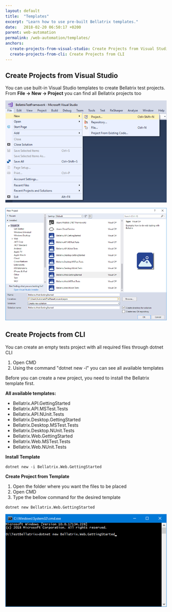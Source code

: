 ```yaml
---
layout: default
title:  "Templates"
excerpt: "Learn how to use pre-built Bellatrix templates."
date:   2018-02-20 06:50:17 +0200
parent: web-automation
permalink: /web-automation/templates/
anchors:
  create-projects-from-visual-studio: Create Projects from Visual Studio
  create-projects-from-cli: Create Projects from CLI
---
```

Create Projects from Visual Studio
----------------------------------
You can use built-in Visual Studio templates to create Bellatrix test projects.
From **File -> New -> Project** you can find all Bellatrix projects too

![Create New Project Visual Studio](images/create-new-project-visual-studio.png)

![Create Getting Started Visual Studio](images/create-getting-started-solution-visual-studio.png)

Create Projects from CLI
------------------------
You can create an empty tests project with all required files through dotnet CLI
1. Open CMD
2. Using the command "dotnet new -l" you can see all available templates 

Before you can create a new project, you need to install the Bellatrix template first.

**All available templates:**

- Bellatrix.API.GettingStarted
- Bellatrix.API.MSTest.Tests
- Bellatrix.API.NUnit.Tests
- Bellatrix.Desktop.GettingStarted
- Bellatrix.Desktop.MSTest.Tests
- Bellatrix.Desktop.NUnit.Tests
- Bellatrix.Web.GettingStarted
- Bellatrix.Web.MSTest.Tests
- Bellatrix.Web.NUnit.Tests

**Install Template**

```
dotnet new -i Bellatrix.Web.GettingStarted
```

**Create Project from Template**
1. Open the folder where you want the files to be placed
2. Open CMD
3. Type the bellow command for the desired template

```
dotnet new Bellatrix.Web.GettingStarted
```

![Create Getting Started CLI](images/create-getting-started-console.png)

